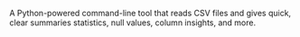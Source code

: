A Python-powered command-line tool that reads CSV files and gives quick, clear summaries statistics, null values, column insights, and more.
